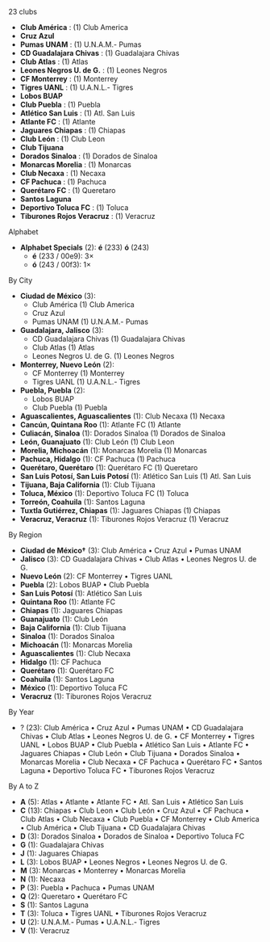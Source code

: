 23 clubs

- **Club América** : (1) Club America
- **Cruz Azul**
- **Pumas UNAM** : (1) U.N.A.M.- Pumas
- **CD Guadalajara Chivas** : (1) Guadalajara Chivas
- **Club Atlas** : (1) Atlas
- **Leones Negros U. de G.** : (1) Leones Negros
- **CF Monterrey** : (1) Monterrey
- **Tigres UANL** : (1) U.A.N.L.- Tigres
- **Lobos BUAP**
- **Club Puebla** : (1) Puebla
- **Atlético San Luis** : (1) Atl. San Luis
- **Atlante FC** : (1) Atlante
- **Jaguares Chiapas** : (1) Chiapas
- **Club León** : (1) Club Leon
- **Club Tijuana**
- **Dorados Sinaloa** : (1) Dorados de Sinaloa
- **Monarcas Morelia** : (1) Monarcas
- **Club Necaxa** : (1) Necaxa
- **CF Pachuca** : (1) Pachuca
- **Querétaro FC** : (1) Queretaro
- **Santos Laguna**
- **Deportivo Toluca FC** : (1) Toluca
- **Tiburones Rojos Veracruz** : (1) Veracruz




Alphabet

- **Alphabet Specials** (2):  **é** (233) **ó** (243)
  - **é** (233 / 00e9): 3×
  - **ó** (243 / 00f3): 1×




By City

- **Ciudad de México** (3): 
  - Club América  (1) Club America
  - Cruz Azul 
  - Pumas UNAM  (1) U.N.A.M.- Pumas
- **Guadalajara, Jalisco** (3): 
  - CD Guadalajara Chivas  (1) Guadalajara Chivas
  - Club Atlas  (1) Atlas
  - Leones Negros U. de G.  (1) Leones Negros
- **Monterrey, Nuevo León** (2): 
  - CF Monterrey  (1) Monterrey
  - Tigres UANL  (1) U.A.N.L.- Tigres
- **Puebla, Puebla** (2): 
  - Lobos BUAP 
  - Club Puebla  (1) Puebla
- **Aguascalientes, Aguascalientes** (1): Club Necaxa  (1) Necaxa
- **Cancún, Quintana Roo** (1): Atlante FC  (1) Atlante
- **Culiacán, Sinaloa** (1): Dorados Sinaloa  (1) Dorados de Sinaloa
- **León, Guanajuato** (1): Club León  (1) Club Leon
- **Morelia, Michoacán** (1): Monarcas Morelia  (1) Monarcas
- **Pachuca, Hidalgo** (1): CF Pachuca  (1) Pachuca
- **Querétaro, Querétaro** (1): Querétaro FC  (1) Queretaro
- **San Luis Potosí, San Luis Potosí** (1): Atlético San Luis  (1) Atl. San Luis
- **Tijuana, Baja California** (1): Club Tijuana 
- **Toluca, México** (1): Deportivo Toluca FC  (1) Toluca
- **Torreón, Coahuila** (1): Santos Laguna 
- **Tuxtla Gutiérrez, Chiapas** (1): Jaguares Chiapas  (1) Chiapas
- **Veracruz, Veracruz** (1): Tiburones Rojos Veracruz  (1) Veracruz




By Region

- **Ciudad de México†** (3):   Club América • Cruz Azul • Pumas UNAM
- **Jalisco** (3):   CD Guadalajara Chivas • Club Atlas • Leones Negros U. de G.
- **Nuevo León** (2):   CF Monterrey • Tigres UANL
- **Puebla** (2):   Lobos BUAP • Club Puebla
- **San Luis Potosí** (1):   Atlético San Luis
- **Quintana Roo** (1):   Atlante FC
- **Chiapas** (1):   Jaguares Chiapas
- **Guanajuato** (1):   Club León
- **Baja California** (1):   Club Tijuana
- **Sinaloa** (1):   Dorados Sinaloa
- **Michoacán** (1):   Monarcas Morelia
- **Aguascalientes** (1):   Club Necaxa
- **Hidalgo** (1):   CF Pachuca
- **Querétaro** (1):   Querétaro FC
- **Coahuila** (1):   Santos Laguna
- **México** (1):   Deportivo Toluca FC
- **Veracruz** (1):   Tiburones Rojos Veracruz




By Year

- ? (23):   Club América • Cruz Azul • Pumas UNAM • CD Guadalajara Chivas • Club Atlas • Leones Negros U. de G. • CF Monterrey • Tigres UANL • Lobos BUAP • Club Puebla • Atlético San Luis • Atlante FC • Jaguares Chiapas • Club León • Club Tijuana • Dorados Sinaloa • Monarcas Morelia • Club Necaxa • CF Pachuca • Querétaro FC • Santos Laguna • Deportivo Toluca FC • Tiburones Rojos Veracruz






By A to Z

- **A** (5): Atlas • Atlante • Atlante FC • Atl. San Luis • Atlético San Luis
- **C** (13): Chiapas • Club Leon • Club León • Cruz Azul • CF Pachuca • Club Atlas • Club Necaxa • Club Puebla • CF Monterrey • Club America • Club América • Club Tijuana • CD Guadalajara Chivas
- **D** (3): Dorados Sinaloa • Dorados de Sinaloa • Deportivo Toluca FC
- **G** (1): Guadalajara Chivas
- **J** (1): Jaguares Chiapas
- **L** (3): Lobos BUAP • Leones Negros • Leones Negros U. de G.
- **M** (3): Monarcas • Monterrey • Monarcas Morelia
- **N** (1): Necaxa
- **P** (3): Puebla • Pachuca • Pumas UNAM
- **Q** (2): Queretaro • Querétaro FC
- **S** (1): Santos Laguna
- **T** (3): Toluca • Tigres UANL • Tiburones Rojos Veracruz
- **U** (2): U.N.A.M.- Pumas • U.A.N.L.- Tigres
- **V** (1): Veracruz




